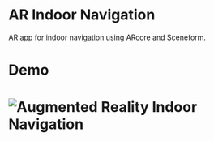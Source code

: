 # AR Indoor Navigation
AR app for indoor navigation using ARcore and Sceneform.

# Demo
# ![Augmented Reality Indoor Navigation](demo.gif)
